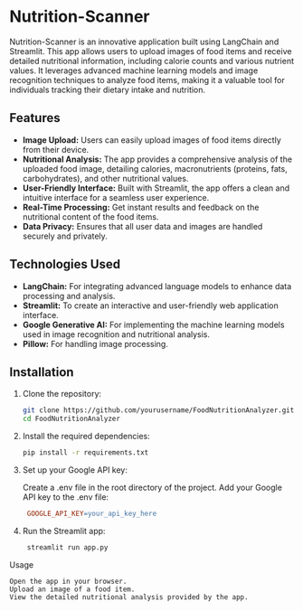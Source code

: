 # Nutrition-Scanner

Nutrition-Scanner is an innovative application built using LangChain and Streamlit. This app allows users to upload images of food items and receive detailed nutritional information, including calorie counts and various nutrient values. It leverages advanced machine learning models and image recognition techniques to analyze food items, making it a valuable tool for individuals tracking their dietary intake and nutrition.

## Features

- **Image Upload:** Users can easily upload images of food items directly from their device.
- **Nutritional Analysis:** The app provides a comprehensive analysis of the uploaded food image, detailing calories, macronutrients (proteins, fats, carbohydrates), and other nutritional values.
- **User-Friendly Interface:** Built with Streamlit, the app offers a clean and intuitive interface for a seamless user experience.
- **Real-Time Processing:** Get instant results and feedback on the nutritional content of the food items.
- **Data Privacy:** Ensures that all user data and images are handled securely and privately.

## Technologies Used

- **LangChain:** For integrating advanced language models to enhance data processing and analysis.
- **Streamlit:** To create an interactive and user-friendly web application interface.
- **Google Generative AI:** For implementing the machine learning models used in image recognition and nutritional analysis.
- **Pillow:** For handling image processing.

## Installation

1. Clone the repository:
   ```bash
   git clone https://github.com/yourusername/FoodNutritionAnalyzer.git
   cd FoodNutritionAnalyzer

2. Install the required dependencies:
   ```bash
   pip install -r requirements.txt

3. Set up your Google API key:
   
    Create a .env file in the root directory of the project.
    Add your Google API key to the .env file:

    ```makefile
     GOOGLE_API_KEY=your_api_key_here

4. Run the Streamlit app:

   ```bash
    streamlit run app.py

Usage

    Open the app in your browser.
    Upload an image of a food item.
    View the detailed nutritional analysis provided by the app.
